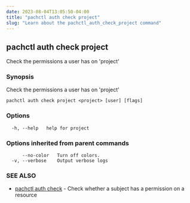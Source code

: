 ```yaml
---
date: 2023-08-04T13:05:50-04:00
title: "pachctl auth check project"
slug: "Learn about the pachctl_auth_check_project command"
---
```


## pachctl auth check project

Check the permissions a user has on 'project'

### Synopsis

Check the permissions a user has on 'project'

```
pachctl auth check project <project> [user] [flags]
```

### Options

```
  -h, --help   help for project
```

### Options inherited from parent commands

```
      --no-color   Turn off colors.
  -v, --verbose    Output verbose logs
```

### SEE ALSO

* [pachctl auth check](/commands/pachctl_auth_check/)	 - Check whether a subject has a permission on a resource

